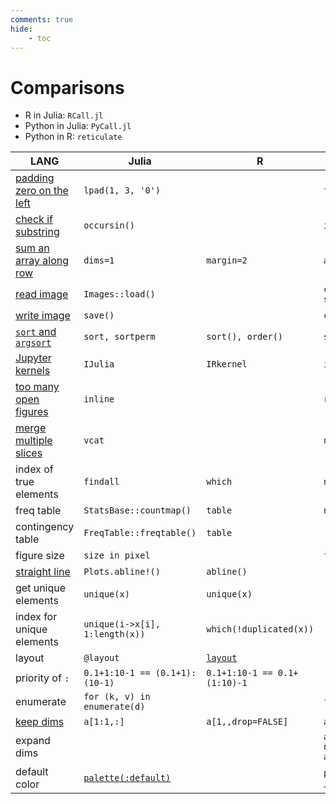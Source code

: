 ```yaml
---
comments: true
hide:
    - toc
---
```


# Comparisons

- R in Julia: `RCall.jl`
- Python in Julia: `PyCall.jl`
- Python in R: `reticulate`

LANG | Julia | R | Python | Others
-- | -- | -- | -- | -- 
[padding zero on the left](../../julia/#padding-zero-on-the-left) | `lpad(1, 3, '0')` |  | `f"{1:03}"` | `printf "%03d" 1` (Shell)
[check if substring](../../julia/#check-if-substring) | `occursin()` | | `in` |
[sum an array along row](../../julia/#dims1) | `dims=1` | `margin=2` | `axis=0` | 
[read image](../../python/opencv/#read-image) | `Images::load()` | | `cv2.imread()` <br/> `skimage.io.imread()` |`imread()` (Matlab)
[write image](../../python/opencv/#read-image) | `save()` | | `cv2.imwrite()` | 
[`sort` and `argsort`](../../R/#sort-rank-order) | `sort, sortperm` | `sort(), order()` | `sorted(), np.argsort()` | 
[Jupyter kernels](../../python/#different-kernels) | `IJulia` | `IRkernel` | `ipykernel` | 
[too many open figures](../../julia/#gr-too-many-open-files) | `inline` | | `rcParams` | 
[merge multiple slices](../../python/#merge-multiple-slices) | `vcat` | | `np.r_` |
index of true elements | `findall` | `which` | `np.where()[0]` | 
freq table | `StatsBase::countmap()` | `table`| `np.unique(return_counts=True)`| 
contingency table | `FreqTable::freqtable()` | `table` | |
figure size | `size in pixel` | | `figsize in inch` | 
[straight line](https://stackoverflow.com/questions/55427314/whats-julias-plots-jls-equivalent-of-rs-abline) | `Plots.abline!()` | `abline()` | |
get unique elements | `unique(x)` | `unique(x)` |  |
index for unique elements | `unique(i->x[i], 1:length(x))` | `which(!duplicated(x))` | |
layout | `@layout` | [`layout`](../../R/plot/) | |
priority of `:` | `0.1+1:10-1 == (0.1+1):(10-1)`  | `0.1+1:10-1 == 0.1+(1:10)-1` | |
enumerate | `for (k, v) in enumerate(d)` | | `for k, v in enumerate(d):` |
[keep dims](../../R/) | `a[1:1,:]` | `a[1,,drop=FALSE]` | `a[0:1,:]` | 
expand dims | | | `a[:, None]` <br/> `np.expand_dims(a, axis=-1)` <br/> `a[:, np.newaxis]` |
default color | [`palette(:default)`](https://github.com/szcf-weiya/ESL-CN/blob/6ba63dc8cddf0406c4d5e07166b46c81f37e7993/imgs/fig.14.30/kpca.jl#L12) | | [`plt.rcParams['axes.prop_cycle'].by_key()['color']`](https://statisticaloddsandends.wordpress.com/2023/05/24/getting-matplotlibs-default-colors/) | 